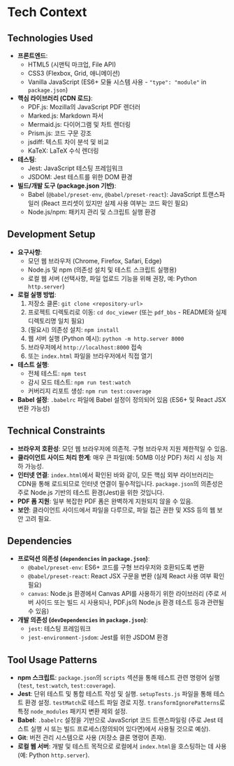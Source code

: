 # Tech Context

## Technologies Used

*   **프론트엔드**:
    *   HTML5 (시맨틱 마크업, File API)
    *   CSS3 (Flexbox, Grid, 애니메이션)
    *   Vanilla JavaScript (ES6+ 모듈 시스템 사용 - `"type": "module"` in `package.json`)
*   **핵심 라이브러리 (CDN 로드)**:
    *   PDF.js: Mozilla의 JavaScript PDF 렌더러
    *   Marked.js: Markdown 파서
    *   Mermaid.js: 다이어그램 및 차트 렌더링
    *   Prism.js: 코드 구문 강조
    *   jsdiff: 텍스트 차이 분석 및 비교
    *   KaTeX: LaTeX 수식 렌더링
*   **테스팅**:
    *   Jest: JavaScript 테스팅 프레임워크
    *   JSDOM: Jest 테스트를 위한 DOM 환경
*   **빌드/개발 도구 (package.json 기반)**:
    *   Babel (`@babel/preset-env`, `@babel/preset-react`): JavaScript 트랜스파일러 (React 프리셋이 있지만 실제 사용 여부는 코드 확인 필요)
    *   Node.js/npm: 패키지 관리 및 스크립트 실행 환경

## Development Setup

*   **요구사항**:
    *   모던 웹 브라우저 (Chrome, Firefox, Safari, Edge)
    *   Node.js 및 npm (의존성 설치 및 테스트 스크립트 실행용)
    *   로컬 웹 서버 (선택사항, 파일 업로드 기능을 위해 권장, 예: Python `http.server`)
*   **로컬 실행 방법**:
    1.  저장소 클론: `git clone <repository-url>`
    2.  프로젝트 디렉토리로 이동: `cd doc_viewer` (또는 `pdf_bbs` - README와 실제 디렉토리명 일치 필요)
    3.  (필요시) 의존성 설치: `npm install`
    4.  웹 서버 실행 (Python 예시): `python -m http.server 8000`
    5.  브라우저에서 `http://localhost:8000` 접속
    6.  또는 `index.html` 파일을 브라우저에서 직접 열기
*   **테스트 실행**:
    *   전체 테스트: `npm test`
    *   감시 모드 테스트: `npm run test:watch`
    *   커버리지 리포트 생성: `npm run test:coverage`
*   **Babel 설정**: `.babelrc` 파일에 Babel 설정이 정의되어 있음 (ES6+ 및 React JSX 변환 가능성)

## Technical Constraints

*   **브라우저 호환성**: 모던 웹 브라우저에 의존적. 구형 브라우저 지원 제한적일 수 있음.
*   **클라이언트 사이드 처리 한계**: 매우 큰 파일(예: 50MB 이상 PDF) 처리 시 성능 저하 가능성.
*   **인터넷 연결**: `index.html`에서 확인된 바와 같이, 모든 핵심 외부 라이브러리는 CDN을 통해 로드되므로 인터넷 연결이 필수적입니다. `package.json`의 의존성은 주로 Node.js 기반의 테스트 환경(Jest)을 위한 것입니다.
*   **PDF 폼 지원**: 일부 복잡한 PDF 폼은 완벽하게 지원되지 않을 수 있음.
*   **보안**: 클라이언트 사이드에서 파일을 다루므로, 파일 접근 권한 및 XSS 등의 웹 보안 고려 필요.

## Dependencies

*   **프로덕션 의존성 (`dependencies` in `package.json`)**:
    *   `@babel/preset-env`: ES6+ 코드를 구형 브라우저와 호환되도록 변환
    *   `@babel/preset-react`: React JSX 구문을 변환 (실제 React 사용 여부 확인 필요)
    *   `canvas`: Node.js 환경에서 Canvas API를 사용하기 위한 라이브러리 (주로 서버 사이드 또는 빌드 시 사용되나, PDF.js의 Node.js 환경 테스트 등과 관련될 수 있음)
*   **개발 의존성 (`devDependencies` in `package.json`)**:
    *   `jest`: 테스팅 프레임워크
    *   `jest-environment-jsdom`: Jest를 위한 JSDOM 환경

## Tool Usage Patterns

*   **npm 스크립트**: `package.json`의 `scripts` 섹션을 통해 테스트 관련 명령어 실행 (`test`, `test:watch`, `test:coverage`).
*   **Jest**: 단위 테스트 및 통합 테스트 작성 및 실행. `setupTests.js` 파일을 통해 테스트 환경 설정. `testMatch`로 테스트 파일 경로 지정. `transformIgnorePatterns`로 특정 `node_modules` 패키지 변환 제외 설정.
*   **Babel**: `.babelrc` 설정을 기반으로 JavaScript 코드 트랜스파일링 (주로 Jest 테스트 실행 시 또는 빌드 프로세스(정의되어 있다면)에서 사용될 것으로 예상).
*   **Git**: 버전 관리 시스템으로 사용 (저장소 클론 명령어 존재).
*   **로컬 웹 서버**: 개발 및 테스트 목적으로 로컬에서 `index.html`을 호스팅하는 데 사용 (예: Python `http.server`).
